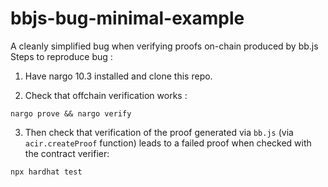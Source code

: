# bbjs-bug-minimal-example
A cleanly simplified bug when verifying proofs on-chain produced by bb.js
Steps to reproduce bug : 
1. Have nargo 10.3 installed and clone this repo.
   
2. Check that offchain verification works :
```
nargo prove && nargo verify
```

3. Then check that verification of the proof generated via `bb.js` (via `acir.createProof` function) leads to a failed proof when checked with the contract verifier:
```
npx hardhat test
```
